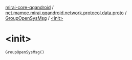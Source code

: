 [mirai-core-qqandroid](../../index.md) / [net.mamoe.mirai.qqandroid.network.protocol.data.proto](../index.md) / [GroupOpenSysMsg](index.md) / [&lt;init&gt;](./-init-.md)

# &lt;init&gt;

`GroupOpenSysMsg()`